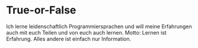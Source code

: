 # True-or-False
Ich lerne leidenschaftlich Programmiersprachen und will meine Erfahrungen auch mit euch Teilen und von euch auch lernen.  Motto: Lernen ist Erfahrung. Alles andere ist einfach nur Information.
